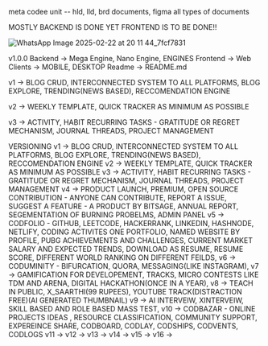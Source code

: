 meta codee unit -- hld, lld, brd documents, figma  all types of documents 


MOSTLY BACKEND IS DONE YET FRONTEND IS TO BE DONE!!

![WhatsApp Image 2025-02-22 at 20 11 44_7fcf7831](https://github.com/user-attachments/assets/a3005a43-88ca-49c1-99f1-b38f8d5d97a0)


v1.0.0
Backend -> Mega Engine, Nano Engine, ENGINES
Frontend -> Web
Clients  -> MOBILE, DESKTOP
Readme -> README.md



<p>v1  -> BLOG CRUD, INTERCONNECTED SYSTEM TO ALL PLATFORMS, BLOG EXPLORE, TRENDING(NEWS BASED), RECCOMENDATION ENGINE <p>
<p>v2  -> WEEKLY TEMPLATE, QUICK TRACKER AS MINIMUM AS POSSIBLE <p>
<p>v3  -> ACTIVITY, HABIT RECURRING TASKS - GRATITUDE OR REGRET MECHANISM, JOURNAL THREADS, PROJECT MANAGEMENT<p>



VERSIONING 
v1  -> BLOG CRUD, INTERCONNECTED SYSTEM TO ALL PLATFORMS, BLOG EXPLORE, TRENDING(NEWS BASED), RECCOMENDATION ENGINE 
v2  -> WEEKLY TEMPLATE, QUICK TRACKER AS MINIMUM AS POSSIBLE 
v3  -> ACTIVITY, HABIT RECURRING TASKS - GRATITUDE OR REGRET MECHANISM, JOURNAL THREADS, PROJECT MANAGEMENT
v4  -> PRODUCT LAUNCH, PREMIUM,  OPEN SOURCE CONTRIBUTION - ANYONE CAN CONTRIBUTE, REPORT A ISSUE, SUGGEST A FEATURE  - A PRODUCT BY BITSAGE, ANNUAL REPORT, SEGEMENTATION OF BURNING PROBELMS, ADMIN PANEL
v5  -> CODFOLIO - GITHUB, LEETCODE, HACKERRANK, LINKEDIN,  HASHNODE, NETLIFY, CODING ACTIVITES ONE PORTFOLIO, NAMED WEBSITE BY PROFILE, PUBG ACHIEVEMENTS AND CHALLENGES, CURRENT MARKET SALARY AND EXPECTED TRENDS, DOWNLOAD AS RESUME, RESUME SCORE, DIFFERENT WORLD RANKING ON DIFFERENT FEILDS, 
v6  -> CODUMINITY - BIFURCATION, QUORA, MESSAGING(LIKE INSTAGRAM), 
v7  -> GAMIFICATION FOR DEVELOPEMENT, TRACKS, MICRO CONTESTS LIKE TDM AND ARENA, DIGITAL HACKATHON(ONCE IN A YEAR), 
v8  -> TEACH IN PUBLIC, X_SAARTHI(99 RUPEES), YOUTUBE TRACK(DISTRACTION FREE)(AI GENERATED THUMBNAIL)
v9  -> AI INTERVEIW, XINTERVEIW, SKILL BASED AND ROLE BASED MASS TEST, 
v10 -> CODBAZAR - ONLINE PROJECTS IDEAS , RESOURCE CLASSIFICATION, COMMUNITY SUPPORT, EXPEREINCE SHARE, CODBOARD, CODLAY, CODSHIPS, CODVENTS, CODLOGS
v11 ->
v12 ->
v13 ->
v14 ->
v15 ->
v16 ->


